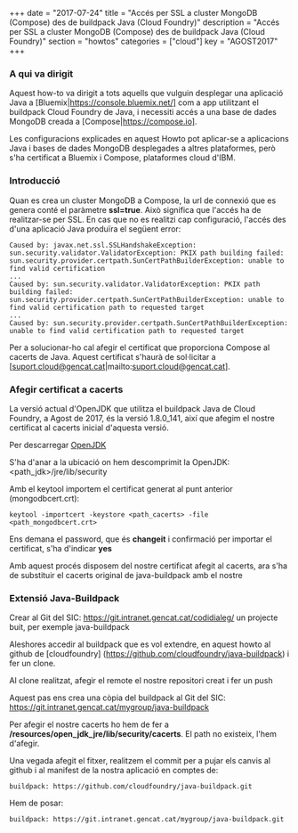 +++
date        = "2017-07-24"
title       = "Accés per SSL a cluster MongoDB (Compose) des de buildpack Java (Cloud Foundry)"
description = "Accés per SSL a cluster MongoDB (Compose) des de buildpack Java (Cloud Foundry)"
section     = "howtos"
categories  = ["cloud"]
key         = "AGOST2017"
+++

### A qui va dirigit

Aquest how-to va dirigit a tots aquells que vulguin desplegar una aplicació Java a [Bluemix|https://console.bluemix.net/] com a app utilitzant el buildpack Cloud Foundry de Java, i necessiti accés a una base de dades MongoDB creada a [Compose|https://compose.io].

Les configuracions explicades en aquest Howto pot aplicar-se a aplicacions Java i bases de dades MongoDB desplegades a altres plataformes, però s'ha certificat a Bluemix i Compose, plataformes cloud d'IBM.

### Introducció

Quan es crea un cluster MongoDB a Compose, la url de connexió que es genera conté el paràmetre **ssl=true**. Això significa que l'accés ha de realitzar-se per SSL. En cas que no es realitzi cap configuració, l'accés des d'una aplicació Java produïra el següent error:

	Caused by: javax.net.ssl.SSLHandshakeException: sun.security.validator.ValidatorException: PKIX path building failed: sun.security.provider.certpath.SunCertPathBuilderException: unable to find valid certification
	...
	Caused by: sun.security.validator.ValidatorException: PKIX path building failed: sun.security.provider.certpath.SunCertPathBuilderException: unable to find valid certification path to requested target
	...
	Caused by: sun.security.provider.certpath.SunCertPathBuilderException: unable to find valid certification path to requested target
	
Per a solucionar-ho cal afegir el certificat que proporciona Compose al cacerts de Java. Aquest certificat s'haurà de sol·licitar a [suport.cloud@gencat.cat|mailto:suport.cloud@gencat.cat].

### Afegir certificat a cacerts

La versió actual d'OpenJDK que utilitza el buildpack Java de Cloud Foundry, a Agost de 2017, és la versió 1.8.0_141, així que afegim el nostre certificat al cacerts inicial d'aquesta versió.

Per descarregar [OpenJDK](https://github.com/ojdkbuild/ojdkbuild)

S'ha d'anar a la ubicació on hem descomprimit la OpenJDK: <path_jdk>/jre/lib/security

Amb el keytool importem el certificat generat al punt anterior (mongodbcert.crt):

	keytool -importcert -keystore <path_cacerts> -file <path_mongodbcert.crt>
	
Ens demana el password, que és **changeit** i confirmació per importar el certificat, s'ha d'indicar **yes**

Amb aquest procés disposem del nostre certificat afegit al cacerts, ara s'ha de substituir el cacerts original de java-buildpack amb el nostre

### Extensió Java-Buildpack

Crear al Git del SIC: https://git.intranet.gencat.cat/codidialeg/ un projecte buit, per exemple java-buildpack

Aleshores accedir al buildpack que es vol extendre, en aquest howto al github de [cloudfoundry] (https://github.com/cloudfoundry/java-buildpack) i fer un clone.

Al clone realitzat, afegir el remote el nostre repositori creat i fer un push

Aquest pas ens crea una còpia del buildpack al Git del SIC: https://git.intranet.gencat.cat/mygroup/java-buildpack

Per afegir el nostre cacerts ho hem de fer a **/resources/open_jdk_jre/lib/security/cacerts**. El path no existeix, l'hem d'afegir.

Una vegada afegit el fitxer, realitzem el commit per a pujar els canvis al github i al manifest de la nostra aplicació en comptes de:

	buildpack: https://github.com/cloudfoundry/java-buildpack.git
	
Hem de posar:
	
	buildpack: https://git.intranet.gencat.cat/mygroup/java-buildpack.git

